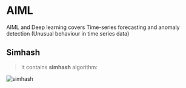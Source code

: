 # AIML
AIML and Deep learning covers Time-series forecasting and anomaly detection (Unusual behaviour in time series data)

## Simhash
> It contains **simhash** algorithm:

![simhash](https://user-images.githubusercontent.com/56737996/160378720-afc7cba8-bb1e-4ff8-824e-5f37b60be6a1.jpg)
